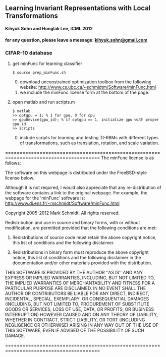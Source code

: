 ## Learning Invariant Representations with Local Transformations
#### Kihyuk Sohn and Honglak Lee, ICML 2012
#### for any question, please leave a message: kihyuk.sohn@gmail.com 

### CIFAR-10 database

1. get minFunc for learning classifier

    `$ source prep_minFunc.sh`

    0. download unconstrained optimization toolbox from the following website: http://www.cs.ubc.ca/~schmidtm/Software/minFunc.html <br />
    0. we include the minFunc license form at the bottom of the page.

2. open matlab and run scripts.m

    `$ matlab`<br />
    `>> optgpu = 1; % 1 for gpu, 0 for cpu`<br />
    `>> gpuDevice(gpu_id); % if optgpu == 1, initialize gpu with proper gpu_id`<br />
    `>> scripts`<br />

    0. include scripts for learning and testing TI-RBMs with different types of transformations, such as translation, rotation, and scale variation.




=======================================================================================
The minFunc license is as follows:

The software on this webpage is distributed under the FreeBSD-style license below.

Although it is not required, I would also appreciate that any re-distribution of the
software contains a link to the original webpage.  For example, the webpage for the 
'minFunc' software is: http://www.di.ens.fr/~mschmidt/Software/minFunc.html

Copyright 2005-2012 Mark Schmidt. All rights reserved.

Redistribution and use in source and binary forms, with or without modification, are
permitted provided that the following conditions are met:

   1. Redistributions of source code must retain the above copyright notice, this list of
      conditions and the following disclaimer.

   2. Redistributions in binary form must reproduce the above copyright notice, this list
      of conditions and the following disclaimer in the documentation and/or other materials
      provided with the distribution.

THIS SOFTWARE IS PROVIDED BY THE AUTHOR ''AS IS'' AND ANY EXPRESS OR IMPLIED
WARRANTIES, INCLUDING, BUT NOT LIMITED TO, THE IMPLIED WARRANTIES OF MERCHANTABILITY AND
FITNESS FOR A PARTICULAR PURPOSE ARE DISCLAIMED. IN NO EVENT SHALL THE AUTHOR OR
CONTRIBUTORS BE LIABLE FOR ANY DIRECT, INDIRECT, INCIDENTAL, SPECIAL, EXEMPLARY, OR
CONSEQUENTIAL DAMAGES (INCLUDING, BUT NOT LIMITED TO, PROCUREMENT OF SUBSTITUTE GOODS OR
SERVICES; LOSS OF USE, DATA, OR PROFITS; OR BUSINESS INTERRUPTION) HOWEVER CAUSED AND ON
ANY THEORY OF LIABILITY, WHETHER IN CONTRACT, STRICT LIABILITY, OR TORT (INCLUDING
NEGLIGENCE OR OTHERWISE) ARISING IN ANY WAY OUT OF THE USE OF THIS SOFTWARE, EVEN IF
ADVISED OF THE POSSIBILITY OF SUCH DAMAGE.

=======================================================================================

